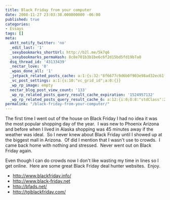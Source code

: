 ```yaml
---
title: Black Friday from your computer
date: 2008-11-27 23:03:38.000000000 -06:00
published: true
categories:
- Essays
tags: []
meta:
  aktt_notify_twitter: 'no'
  _edit_last: '1'
  _sexybookmarks_shortUrl: http://b2l.me/5k7q6
  _sexybookmarks_permaHash: 8c8e701b3b1be6c6f2d15bd5fd19b7a0
  dsq_thread_id: '43133439'
  _nectar_love: '0'
  _wpas_done_all: '1'
  _jetpack_related_posts_cache: a:1:{s:32:"8f6677c9d6b0f903e98ad32ec61f8deb";a:2:{s:7:"expires";i:1481131791;s:7:"payload";a:3:{i:0;a:1:{s:2:"id";i:585;}i:1;a:1:{s:2:"id";i:1526;}i:2;a:1:{s:2:"id";i:3436;}}}}
  _vc_post_settings: a:1:{s:10:"vc_grid_id";a:0:{}}
  _wp_rp_image: empty
  nectar_blog_post_view_count: '133'
  _wp_rp_related_posts_query_result_cache_expiration: '1524957132'
  _wp_rp_related_posts_query_result_cache_6: a:12:{i:0;O:8:"stdClass":2:{s:7:"post_id";s:4:"1371";s:5:"score";s:17:"59.57025830653991";}i:1;O:8:"stdClass":2:{s:7:"post_id";s:4:"1327";s:5:"score";s:17:"54.77167251247973";}i:2;O:8:"stdClass":2:{s:7:"post_id";s:3:"104";s:5:"score";s:18:"25.074201029095235";}i:3;O:8:"stdClass":2:{s:7:"post_id";s:2:"31";s:5:"score";s:17:"19.49801521147391";}i:4;O:8:"stdClass":2:{s:7:"post_id";s:2:"51";s:5:"score";s:18:"16.580645496443893";}i:5;O:8:"stdClass":2:{s:7:"post_id";s:3:"681";s:5:"score";s:15:"15.194351135324";}i:6;O:8:"stdClass":2:{s:7:"post_id";s:3:"293";s:5:"score";s:15:"15.194351135324";}i:7;O:8:"stdClass":2:{s:7:"post_id";s:3:"416";s:5:"score";s:16:"14.1061279325614";}i:8;O:8:"stdClass":2:{s:7:"post_id";s:3:"309";s:5:"score";s:16:"14.1061279325614";}i:9;O:8:"stdClass":2:{s:7:"post_id";s:3:"134";s:5:"score";s:18:"13.572490702877376";}i:10;O:8:"stdClass":2:{s:7:"post_id";s:4:"4699";s:5:"score";s:18:"13.548701127620566";}i:11;O:8:"stdClass":2:{s:7:"post_id";s:4:"2082";s:5:"score";s:18:"13.548701127620566";}}
permalink: "/black-friday-from-your-computer/"
---
```

<p>The first time I went out of the house on Black Friday I had no idea it was the most popular shopping day of the year.  I was new to Phoenix Arizona and before when I lived in Alaska shopping was 45 minutes away if the weather was ideal.  So I never knew about Black Friday until I showed up at the biggest mall in Arizona.  Of did I mention that I wasn't use to crowds.  I came back home with nothing and stressed.  Never went out on Black Friday again.</p>
<p>Even though I can do crowds now I don't like wasting my time in lines so I get online.  Here are some great Black Friday deal hunter websites.  Enjoy.</p>
<ul>
<li><a href="http://www.blackfriday.info/" rel="nofollow">http://www.blackfriday.info/</a></li>
<li><a href="http://www.black-friday.net" rel="nofollow">http://www.black-friday.net</a></li>
<li><a href="http://bfads.net/" rel="nofollow">http://bfads.net/</a></li>
<li><a href="http://tgiblackfriday.com/" rel="nofollow">http://tgiblackfriday.com/</a></li>
</ul>
